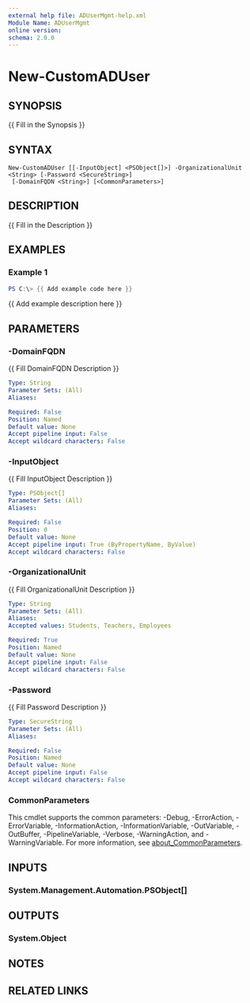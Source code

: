 ```yaml
---
external help file: ADUserMgmt-help.xml
Module Name: ADUserMgmt
online version:
schema: 2.0.0
---
```


# New-CustomADUser

## SYNOPSIS
{{ Fill in the Synopsis }}

## SYNTAX

```
New-CustomADUser [[-InputObject] <PSObject[]>] -OrganizationalUnit <String> [-Password <SecureString>]
 [-DomainFQDN <String>] [<CommonParameters>]
```

## DESCRIPTION
{{ Fill in the Description }}

## EXAMPLES

### Example 1
```powershell
PS C:\> {{ Add example code here }}
```

{{ Add example description here }}

## PARAMETERS

### -DomainFQDN
{{ Fill DomainFQDN Description }}

```yaml
Type: String
Parameter Sets: (All)
Aliases:

Required: False
Position: Named
Default value: None
Accept pipeline input: False
Accept wildcard characters: False
```

### -InputObject
{{ Fill InputObject Description }}

```yaml
Type: PSObject[]
Parameter Sets: (All)
Aliases:

Required: False
Position: 0
Default value: None
Accept pipeline input: True (ByPropertyName, ByValue)
Accept wildcard characters: False
```

### -OrganizationalUnit
{{ Fill OrganizationalUnit Description }}

```yaml
Type: String
Parameter Sets: (All)
Aliases:
Accepted values: Students, Teachers, Employees

Required: True
Position: Named
Default value: None
Accept pipeline input: False
Accept wildcard characters: False
```

### -Password
{{ Fill Password Description }}

```yaml
Type: SecureString
Parameter Sets: (All)
Aliases:

Required: False
Position: Named
Default value: None
Accept pipeline input: False
Accept wildcard characters: False
```

### CommonParameters
This cmdlet supports the common parameters: -Debug, -ErrorAction, -ErrorVariable, -InformationAction, -InformationVariable, -OutVariable, -OutBuffer, -PipelineVariable, -Verbose, -WarningAction, and -WarningVariable. For more information, see [about_CommonParameters](http://go.microsoft.com/fwlink/?LinkID=113216).

## INPUTS

### System.Management.Automation.PSObject[]
## OUTPUTS

### System.Object
## NOTES

## RELATED LINKS
